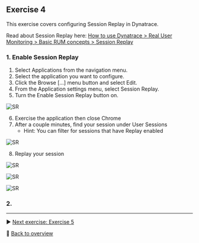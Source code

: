 ## Exercise 4
This exercise covers configuring Session Replay in Dynatrace.

Read about Session Replay here: [How to use Dynatrace > Real User Monitoring > Basic RUM concepts > Session Replay](https://www.dynatrace.com/support/help/how-to-use-dynatrace/real-user-monitoring/basic-concepts/session-replay/)

### 1. Enable Session Replay

1. Select Applications from the navigation menu.
2. Select the application you want to configure.
3. Click the Browse \[...\] menu button and select Edit.
4. From the Application settings menu, select Session Replay.
5. Turn the Enable Session Replay button on.

![SR](https://github.com/performgohot19/DEM/blob/master/assets/401-Configure.png)

6. Exercise the application then close Chrome
7. After a couple minutes, find your session under User Sessions
   * Hint: You can filter for sessions that have Replay enabled

![SR](https://github.com/performgohot19/DEM/blob/master/assets/403-ViewSR1.png)

8. Replay your session

![SR](https://github.com/performgohot19/DEM/blob/master/assets/403-ViewSR2.png)

![SR](https://github.com/performgohot19/DEM/blob/master/assets/403-ViewSR3.png)

![SR](https://github.com/performgohot19/DEM/blob/master/assets/403-ViewSR4.png)


### 2.

---

:arrow_forward: [Next exercise: Exercise 5](/ex5)

:arrow_up_small: [Back to overview](https://github.com/performgohot19/DEM)
